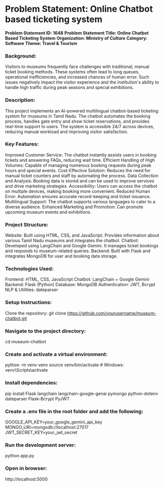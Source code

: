 # **Problem Statement: Online Chatbot based ticketing system**
**Problem Statement ID: 1648**
**Problem Statement Title: Online Chatbot Based Ticketing System**
**Organization: Ministry of Culture**
**Category: Software**
**Theme: Travel & Tourism** 

### Background:
Visitors to museums frequently face challenges with traditional, manual ticket booking methods. These systems often lead to long queues, operational inefficiencies, and increased chances of human error. Such issues negatively impact the visitor experience and the institution's ability to handle high traffic during peak seasons and special exhibitions.

### Description:
This project implements an AI-powered multilingual chatbot-based ticketing system for museums in Tamil Nadu. The chatbot automates the booking process, handles gate entry and show ticket reservations, and provides real-time support to users. The system is accessible 24/7 across devices, reducing manual workload and improving visitor satisfaction.

### Key Features:
Improved Customer Service: The chatbot instantly assists users in booking tickets and answering FAQs, reducing wait time.
Efficient Handling of High Volumes: Capable of managing numerous booking requests during peak hours and special events.
Cost-Effective Solution: Reduces the need for manual ticket counters and staff by automating the process.
Data Collection and Analysis: Booking data is stored and can be used to improve services and drive marketing strategies.
Accessibility: Users can access the chatbot on multiple devices, making booking more convenient.
Reduced Human Error: Automation ensures accurate record-keeping and ticket issuance.
Multilingual Support: The chatbot supports various languages to cater to a diverse audience.
Enhanced Marketing and Promotion: Can promote upcoming museum events and exhibitions.

### Project Structure:
Website: Built using HTML, CSS, and JavaScript. Provides information about various Tamil Nadu museums and integrates the chatbot.
Chatbot: Developed using LangChain and Google Gemini. It manages ticket bookings and responds to museum-related queries.
Backend: Built with Flask and integrates MongoDB for user and booking data storage.

### Technologies Used:
Frontend: HTML, CSS, JavaScript
Chatbot: LangChain + Google Gemini
Backend: Flask (Python)
Database: MongoDB
Authentication: JWT, Bcrypt
NLP & Utilities: dateparser

### Setup Instructions:
Clone the repository:
git clone https://github.com/yourusername/museum-chatbot.git

### Navigate to the project directory:
cd museum-chatbot

### Create and activate a virtual environment:
python -m venv venv
source venv/bin/activate  # Windows: venv\Scripts\activate

### Install dependencies:
pip install Flask
langchain
langchain-google-genai
pymongo
python-dotenv
dateparser
Flask-Bcrypt
PyJWT

### Create a .env file in the root folder and add the following:
GOOGLE_API_KEY=your_google_gemini_api_key
MONGO_URI=mongodb://localhost:27017
JWT_SECRET_KEY=your_jwt_secret

### Run the development server:
python app.py

### Open in browser:
http://localhost:5000
